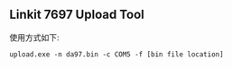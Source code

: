 ## Linkit 7697 Upload Tool

使用方式如下:

``` 
upload.exe -n da97.bin -c COM5 -f [bin file location]

```
